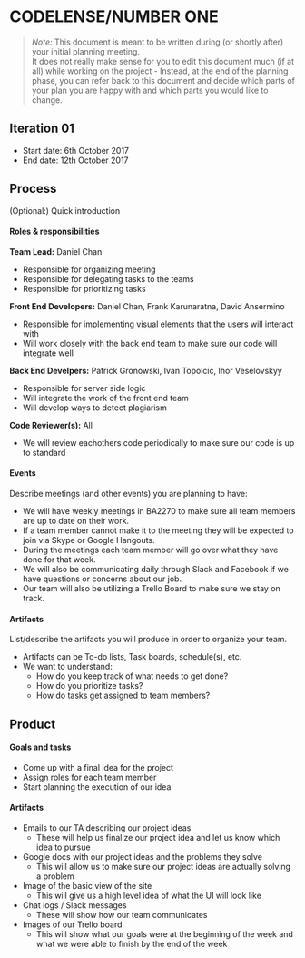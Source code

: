 # CODELENSE/NUMBER ONE

 > _Note:_ This document is meant to be written during (or shortly after) your initial planning meeting.     
 > It does not really make sense for you to edit this document much (if at all) while working on the project - Instead, at the end of the planning phase, you can refer back to this document and decide which parts of your plan you are happy with and which parts you would like to change.


## Iteration 01

 * Start date: 6th October 2017
 * End date: 12th October 2017

## Process

(Optional:) Quick introduction

#### Roles & responsibilities

**Team Lead:** Daniel Chan
 * Responsible for organizing meeting
 * Responsible for delegating tasks to the teams
 * Responsible for prioritizing tasks

**Front End Developers:** Daniel Chan, Frank Karunaratna, David Ansermino
 * Responsible for implementing visual elements that the users will interact with
 * Will work closely with the back end team to make sure our code will integrate well

**Back End Develpers:** Patrick Gronowski, Ivan Topolcic, Ihor Veselovskyy
 * Responsible for server side logic
 * Will integrate the work of the front end team
 * Will develop ways to detect plagiarism
 
**Code Reviewer(s):** All
 * We will review eachothers code periodically to make sure our code is up to standard

#### Events

Describe meetings (and other events) you are planning to have:
 * We will have weekly meetings in BA2270 to make sure all team members are up to date on their work.
 * If a team member cannot make it to the meeting they will be expected to join via Skype or Google Hangouts.
 * During the meetings each team member will go over what they have done for that week.
 * We will also be communicating daily through Slack and Facebook if we have questions or concerns about our job.
 * Our team will also be utilizing a Trello Board to make sure we stay on track.

#### Artifacts

List/describe the artifacts you will produce in order to organize your team.       

 * Artifacts can be To-do lists, Task boards, schedule(s), etc.
 * We want to understand:
   * How do you keep track of what needs to get done?
   * How do you prioritize tasks?
   * How do tasks get assigned to team members?


## Product

#### Goals and tasks

 * Come up with a final idea for the project
 *	Assign roles for each team member
 *	Start planning the execution of our idea


#### Artifacts

 * Emails to our TA describing our project ideas
   * These will help us finalize our project idea and let us know which idea to pursue
 * Google docs with our project ideas and the problems they solve
   * This will allow us to make sure our project ideas are actually solving a problem
 * Image of the basic view of the site
   * This will give us a high level idea of what the UI will look like
 * Chat logs / Slack messages
   * These will show how our team communicates 
 * Images of our Trello board
   * This will show what our goals were at the beginning of the week and what we were able to finish by the end of the week

